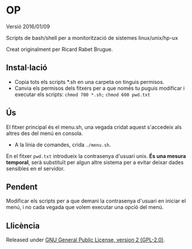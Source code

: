 # OP
Versió 2016/01/09

Scripts de bash/shell per a monitorització de sistemes linux/unix/hp-ux

Creat originalment per Ricard Rabet Brugue.

## Instal·lació

- Copia tots els scripts *.sh en una carpeta on tinguis permisos.
- Canvia els permisos dels fitxers per a que només tu puguis modificar i executar els scripts:
`chmod 700 *.sh;`
`chmod 600 pwd.txt`

## Ús

El fitxer principal és el menu.sh, una vegada cridat aquest s'accedeix als altres des del menú en consola.

- A la línia de comandes, crida `./menu.sh`.

En el fitxer `pwd.txt` introdueix la contrasenya d'usuari unix. **És una mesura temporal**, serà substituït per algun altre sistema per a evitar deixar dades sensibles en el servidor.

## Pendent

Modificar els scripts per a que demani la contrasenya d'usuari en iniciar el menú, i no cada vegada que volem executar una opció del menú.

## Llicència

Released under [GNU General Public License, version 2 (GPL-2.0)](http://opensource.org/licenses/GPL-2.0).
